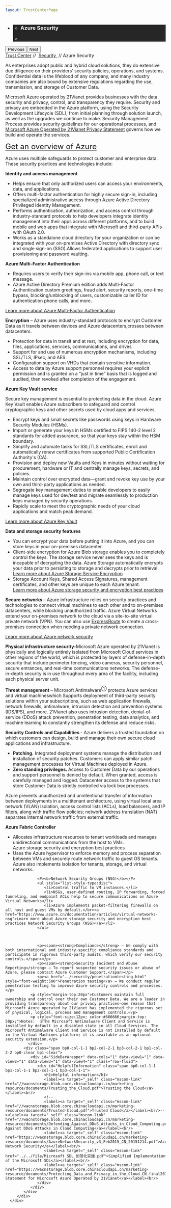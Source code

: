 ```yaml
---
layout: TrustCenterPage
---
```

<div class="row-fluid">
   <div class="span">
      <div>
         <div id="HeroWrapper" data-cols="1" data-view1="1" data-view2="1" data-view3="1" data-view4="1" class="row-fluid wider hero grid-container">
            <div class="span bp0-col-1-1 bp1-col-1-1 bp2-col-1-1 bp3-col-1-1">
               <div bi:type="slideshow" class="slideshow slideshow-hero hero" xmlns:bi="urn:schemas-microsoft-com:mscom:bi">
                  <ul bi:type="list" class="slides">
                     <li id="slide-1" bi:index="0" selectBi="">
                        <div class="heroitem light-foreground" bi:typea="heroitem">
                           <div class="media" bi:parenttitle="t1">
                              <a href="" bi:track="False" bi:titleflag="t1" bi:index="0">
                                 <div data-picture="" data-alt="You are in control of your data" data-disable-swap-below="">
                                    <div data-src="https://c.s-microsoft.com/en-us/CMSImages/MS_TrustCenter_Privacy_Header.jpg?version=dc9c5b9b-c334-7922-892a-15c2cd65053d"></div>
                                    <noscript></noscript>
                                 </div>
                              </a>
                           </div>
                           <div class="text" bi:type="cta">
                              <div class="text-container">
                                 <div class="box" style="background: rgba(0,0,0,.85); color: #FFFFFF;">
                                    <ul bi:type="list" class="headerCaption subpageHeaderCaption">
                                       <li class="box-title">
                                          <h3 class="box-title" bi:type="title" bi:title="t1" style="color: #FFFFFF;">Azure Security</h3>
                                       </li>
                                       <li class="box-actions box-description"><a target="_self" class="mscom-link" href=""></a></li>
                                    </ul>
                                 </div>
                              </div>
                           </div>
                        </div>
                     </li>
                  </ul>
                  <div class="navigation international" bi:track="false">
                     <div class="grid-container settop" data-title-text="Go To Slide "></div>
                  </div>
                  <div class="prev-next" bi:track="false"><button class="prev"><span class="icon-left" aria-hidden="true"></span><span class="screen-reader-text">Previous</span></button><button class="next"><span class="icon-right" aria-hidden="true"></span><span class="screen-reader-text">Next</span></button></div>
                  <div id="play-pause" class="play-pause" style="display:none">
                     <div class="pause"><button id="pauseButton" class="pause_button"><span class="icon-pause" aria-hidden="true"></span><span class="screen-reader-text">Pause</span></button></div>
                     <div class="play"><button id="playButton" class="play_button"><span class="icon-play" aria-hidden="true"></span><span class="screen-reader-text">Play</span></button></div>
                  </div>
               </div>
            </div>
         </div>
         <div id="BreadcrumbWrapper" data-cols="1" data-view1="1" data-view2="1" data-view3="1" data-view4="1" class="row-fluid grid-container mscom-grid-container breadcrumbs">
            <div class="span bp0-col-1-1 bp1-col-1-1 bp2-col-1-1 bp3-col-1-1"><a target="_self" class="mscom-link" href="../default.html">Trust Center</a> // 
               <a target="_self" class="mscom-link" href="../security/default.html">Security </a> // Azure Security
            </div>
         </div>
         <div id="ContentWrapper" data-cols="2" data-view1="1" data-view2="2" data-view3="2" data-view4="2" class="row-fluid subpageBody">
            <div class="span bp0-col-1-1 bp2-col-2-1 bp3-col-2-1 bp1-col-2-2">
               <p>As enterprises adopt public and hybrid cloud solutions, they do extensive due diligence on their providers’ security policies, operations, and systems. Confidential data is the lifeblood of any company, and many industry companies are also bound by extensive regulations regarding the use, transmission, and storage of Customer Data. 
               </p>
               <p>Microsoft Azure operated by 21Vianet provides businesses with the data security and privacy, control, and transparency they require. Security and privacy are embedded in the Azure platform, using the Security Development Lifecycle (SDL), from initial planning through solution launch, as well as the upgrades we continue to make. Security Management Process provides security guidelines for our operational processes, and <a target="_self" class="mscom-link" href="https://www.azure.cn/support/legal/privacy-statement/">Microsoft Azure Operated by 21Vianet Privacy Statement</a> governs how we build and operate the services.  </p>
               <p><a href="https://www.trustcenter.cn/en-us/cloudservices/azure.html" style="font-size:24px;">Get an overview of Azure</a></p>
               <p>Azure uses multiple safeguards to protect customer and enterprise data. These security practices and technologies include: </p>
                  <p><strong>Identity and access management</strong></p>
                  <ul style="list-style-type:disc">
                     <li>Helps ensure that only authorized users can access your environments, data, and applications.</li>
                     <li>Offers multi-factor authentication for highly secure sign-in, including specialized administrative access through Azure Active Directory Privileged Identity Management.</li>
                     <li>Performs authentication, authorization, and access control through industry-standard protocols to help developers integrate identity management into their apps across different platforms, and to build mobile and web apps that integrate with Microsoft and third-party APIs with OAuth 2.0.</li>
                     <li>Works as a standalone cloud directory for your organization or can be integrated with your on-premises Active Directory with directory sync and single sign-on (SSO).Allows federated applications to support user provisioning and password vaulting.</li>
                  </ul>
                  <p><b>Azure Multi-Factor Authentication</b></p>
                  <ul style="list-style-type:disc">
                     <li>Requires users to verify their sign-ins via mobile app, phone call, or text message.</li>
                     <li>Azure Active Directory Premium edition adds Multi-Factor Authentication custom greetings, fraud alert, security reports, one-time bypass, blocking/unblocking of users, customizable caller ID for authentication phone calls, and more.</li>
                  </ul>
                  <p><a href="https://www.azure.cn/home/features/multi-factor-authentication/">Learn more about Azure Multi-Factor Authentication</a></p>
                  <p><span><strong>Encryption</strong> – Azure uses industry-standard protocols to encrypt Customer Data as it travels between devices and Azure datacenters,crosses between datacenters.</span></p>
                  <ul style="list-style-type:disc">
                     <li>Protection for data in transit and at rest, including encryption for data, files, applications, services, communications, and drives</li>
                     <li>Support for and use of numerous encryption mechanisms, including SSL/TLS, IPsec, and AES.</li>
                     <li>Configuration support on VHDs that contain sensitive information.</li>
                     <li>Access to data by Azure support personnel requires your explicit permission and is granted on a “just in time” basis that is logged and audited, then revoked after completion of the engagement. </li>
                  </ul>
                  <p><b>Azure Key Vault service</b></p>
                  <p>Secure key management is essential to protecting data in the cloud. Azure Key Vault enables Azure subscribers to safeguard and control cryptographic keys and other secrets used by cloud apps and services.</p>
                  <ul style="list-style-type:disc">
                     <li>Encrypt keys and small secrets like passwords using keys in Hardware Security Modules (HSMs).</li>
                     <li>Import or generate your keys in HSMs certified to FIPS 140-2 level 2 standards for added assurance, so that your keys stay within the HSM boundary.</li>
                     <li>Simplify and automate tasks for SSL/TLS certificates, enroll and automatically renew certificates from supported Public Certification Authority's (CA).</li>
                     <li>Provision and deploy new Vaults and Keys in minutes without waiting for procurement, hardware or IT and centrally manage keys, secrets, and policies.</li>
                     <li>Maintain control over encrypted data—grant and revoke key use by your own and third-party applications as needed.</li>
                     <li>Segregate key management duties to enable developers to easily manage keys used for dev/test and migrate seamlessly to production keys managed by security operations.</li>
                     <li>Rapidly scale to meet the cryptographic needs of your cloud applications and match peak demand.</li>
                  </ul>
                  <p><a href="https://www.azure.cn/home/features/key-vault">Learn more about Azure Key Vault</a></p>
                  <p><b>Data and storage security features</b></p>
                  <ul style="list-style-type:disc">
                     <li>You can encrypt your data before putting it into Azure, and you can store keys in your on-premises datacenter.</li>
                     <li>Client-side encryption for Azure Blob storage enables you to completely control the keys. The storage service never sees the keys and is incapable of decrypting the data. Azure Storage automatically encrypts your data prior to persisting to storage and decrypts prior to retrieval.</br><a href="https://www.azure.cn/documentation/articles/storage-service-encryption/">Learn more about Azure Storage Service Encryption</a></li>
                     <li>Storage Account Keys, Shared Access Signatures, management certificates, and other keys are unique to each Azure tenant.</br><a href="https://www.azure.cn/documentation/articles/storage-security-guide/">Learn more about Azure storage security and encryption best practices</a></li>
                  </ul>
                  <p><span><strong>Secure networks </strong>  – Azure infrastructure relies on security practices and technologies to connect virtual machines to each other and to on-premises datacenters, while blocking unauthorized traffic. Azure Virtual Networks extend your on-premises network to the cloud via a site-to-site virtual private network (VPN). You can also use <a target="_self" class="mscom-link" href="https://www.azure.cn/home/features/expressroute/">ExpressRoute</a> to create a cross-premises connection when needing a private network connection. </span></p>
                  <p><a href="https://www.azure.cn/documentation/articles/best-practices-network-security/">Learn more about Azure network security</a></p>
                  <p><b>Physical infrastructure security-</b>Microsoft Azure operated by 21Vianet is physically and logically entirely isolated from Microsoft Cloud services in other regions of the world, which is protected by layers of defense-in-depth security that include perimeter fencing, video cameras, security personnel, secure entrances, and real-time communications networks. The defense-in-depth security is in use throughout every area of the facility, including each physical server unit.</p>
                  <p><span><strong>Threat management</strong> – Microsoft Antimalware<sup style="font-size:12px">① </sup>protects Azure services and virtual machineswhich Supports deployment of third-party security solutions within your subscriptions, such as web application firewalls, network firewalls, antimalware, intrusion detection and prevention systems (IDS/IPS), and more. 21Vianet also uses intrusion detection, denial-of-service (DDoS) attack prevention, penetration testing, data analytics, and machine learning to constantly strengthen its defense and reduce risks. </span></p>
                  <p><span><strong>Security Controls and Capabilities </strong> - Azure delivers a trusted foundation on which customers can design, build and manage their own secure cloud applications and infrastructure.</span>
                      <ul style="list-style-type:disc">
                          <li><span><strong>Patching.</strong>  Integrated deployment systems manage the distribution and installation of security patches. Customers can apply similar patch management processes for Virtual Machines deployed in Azure.</span></li>
                          <li><span><strong>Zero standing privileges. </strong> Access to Customer Data by our operations and support personnel is denied by default. When granted, access is carefully managed and logged. Datacenter access to the systems that store Customer Data is strictly controlled via lock box processes.</span></li>
                      </ul>
                  </p>
                  <p>Azure prevents unauthorized and unintentional transfer of information between deployments in a multitenant architecture, using virtual local area network (VLAN) isolation, access control lists (ACLs), load balancers, and IP filters, along with traffic flow policies; network address translation (NAT) separates internal network traffic from external traffic.</p>
                  <p><b>Azure Fabric Controller</b></p>
                  <ul style="list-style-type:disc">
                     <li>Allocates infrastructure resources to tenant workloads and manages unidirectional communications from the host to VMs.</li>
                  Azure storage security and encryption best practices   <li>Uses the Azure hypervisor to enforce memory and process separation between VMs and securely route network traffic to guest OS tenants. Azure also implements isolation for tenants, storage, and virtual networks.</li>
                  </ul>

                  <P><b>Network Security Groups (NSG)</b></P>
                  <ul style="list-style-type:disc">
                     <li>Control traffic to VM instances.</li>
                     <li>NSGs, user-defined routing, IP forwarding, forced tunneling, and endpoint ACLs help to secure communications on Azure Virtual Networks</li>
                     <li>Azure implements packet-filtering firewalls on all host and guest VMs by default.</br><a href="https://www.azure.cn/documentation/articles/virtual-networks-nsg">Learn more about Azure storage security and encryption best practices Network Security Groups (NSG)</a></li>
                  </ul>


                  
                  <p><span><strong>Compliance</strong> – We comply with both international and industry-specific compliance standards and participate in rigorous third-party audits, which verify our security controls.</span></p>
                  <p><span><strong>Security Incident and Abuse Reporting</strong> – To report suspected security issues or abuse of Azure, please contact Azure Customer Support.</span></p>
                  <p><a href="../security/penetrationtesting.html" style="font-weight:500">Penetration testing</a> – We conduct regular penetration testing to improve Azure security controls and processes.</p>
               <p style="margin-top:20px">Customers maintain full ownership and control over their own Customer Data. We are a leader in providing transparency about our privacy practices—one reason that Microsoft Azure operated by 21Vianet has implemented the rigorous set of physical, logical, process and management controls.</p>
               <p style="font-size:12px; color:#666666;margin-top: 50px;">Notes:  ①The Microsoft Antimalware Client and Service is installed by default in a disabled state in all Cloud Services. The Microsoft Antimalware Client and Service is not installed by default in the Virtual Machines platform; it is available as an optional security extension.</p>
              </div> 
            <div class="span bp0-col-1-1 bp2-col-2-1 bp3-col-2-1 bp1-col-2-2 bp0-clear bp1-clear">
               <div id="SideBarWrapper" data-cols="1" data-view1="1" data-view2="1" data-view3="1" data-view4="1" class="row-fluid">
                  <div id="HelpfulInformation" class="span bp0-col-1-1 bp1-col-1-1 bp2-col-1-1 bp3-col-1-1">
                     <h1>Helpful information</h1>
					 <label><a target="_self" class="mscom-link" href="//wacnstorage.blob.core.chinacloudapi.cn/marketing-resource/documents/Trusting_the_Cloud.pdf">Trusting the Cloud</a></label><br/>
					 <!--
					 <label><a target="_self" class="mscom-link" href="//wacnstorage.blob.core.chinacloudapi.cn/marketing-resource/documents/Trusted-Cloud.pdf">Trusted Cloud</a></label><br/>--><label><a target="_self" class="mscom-link" href="//wacnstorage.blob.core.chinacloudapi.cn/marketing-resource/documents/Defending_Against_DDoS_Attacks_in_Cloud_Computing.pdf">Defending Against DDoS Attacks in Cloud Computing</a></label><br/>
                     <label><a target="_self" class="mscom-link" href="https://wacnstorage.blob.core.chinacloudapi.cn/marketing-resource/documents/AzureNetworkSecurity_v3_Feb2015_CN_20151214.pdf">Azure Network Security</a></label><br/>
                     <label><a target="_self" class="mscom-link" href="../../file/Microsoft SDL 的简化实施.pdf">Simplified Implementation of the Microsoft SDL</a></label><br/>
                     <label><a target="_self" class="mscom-link" href="https://wacnstorage.blob.core.chinacloudapi.cn/marketing-resource/documents/Protecting_Data_and_Privacy_in_the_Cloud_CN_final20160125.pdf">Privacy Statement for Microsoft Azure Operated by 21Vianet</a></label><br/>
                  </div>
               </div>
            </div>
         </div>
      </div>
   </div>
</div>
<div class="row-fluid" data-view4="1" data-view3="1" data-view2="1" data-view1="1" data-cols="1">
   <div class="span bp0-col-1-1 bp1-col-1-1 bp2-col-1-1 bp3-col-1-1"></div>
</div>
